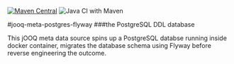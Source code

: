 [![Maven Central](https://maven-badges.herokuapp.com/maven-central/com.github.sabomichal/jooq-meta-postgres-flyway/badge.svg)](https://maven-badges.herokuapp.com/maven-central/com.github.sabomichal/jooq-meta-postgres-flyway) ![Java CI with Maven](https://github.com/sabomichal/jooq-meta-postgres-flyway/workflows/Java%20CI%20with%20Maven/badge.svg)

#jooq-meta-postgres-flyway
###the PostgreSQL DDL database

This jOOQ meta data source spins up a PostgreSQL databse running inside docker container, migrates the database schema using Flyway before reverse engineering the outcome.
